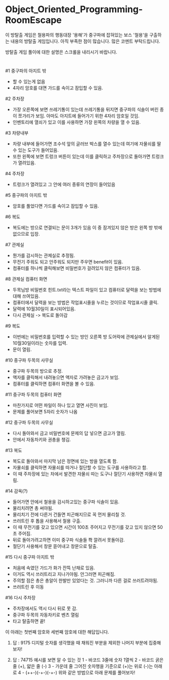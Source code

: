# Object_Oriented_Programming-RoomEscape
이 방탈출 게임은 철용파의 행동대장 '용해'가 중구파에 잡혀있는 보스 '철용'을 구출하는 내용의 방탈출 게임입니다. 아직 부족한 점이 많습니다. 많은 코멘트 부탁드립니다.

방탈출 게임 풀이에 대한 설명은 스크롤을 내리시기 바랍니다.
#
#
#
#
#
#
#
#
#
#
#
#
#
#
#
#
#
#
#
#
#
#
#
#
#
#
#
#
#
#
#
#
#
#
#
#
#
#
#
#
#
#

#1 중구파의 아지트 밖
- 할 수 있는게 없음
- 4자리 암호를 대면 가드를 속이고 잠입할 수 있음.

#2 주차장
- 가장 오른쪽에 보면 쓰레기통이 있는데 쓰레기통을 뒤지면 중구파의 식솔이 버린 종이 쪼가리가 보임. 아마도 아지트에 들어가기 위한 4자리 암호일 것임.
- 인벤토리에 열쇠가 있고 이를 사용하면 가장 왼쪽의 차량을 열 수 있음.

#3 차량내부
- 차량 내부에 들어가면 조수석 앞의 글러브 박스를 열수 있는데 여기에 자물쇠를 딸 수 있는 도구가 들어있음.
- 또한 왼쪽에 보면 트렁크 버튼이 있는데 이를 클릭하고 주차장으로 돌아가면 트렁크가 열려있음.

#4 주차장
- 트렁크가 열려있고 그 안에 여러 종류의 연장이 들어있음

#5 중구파의 아지트 밖
- 암호를 풀었다면 가드를 속이고 잠입할 수 있음.

#6 복도
- 복도에는 방으로 연결되는 문이 3개가 있음 이 중 잠겨있지 않은 방은 왼쪽 방 밖에 없으므로 입장.

#7 관제실
- 뭔가를 감시하는 관제실로 추정됨.
- 무전기 주워도 되고 안주워도 되지만 주우면 benefit이 있음.
- 컴퓨터를 하나씩 클릭해보면 비밀번호가 걸려있지 않은 컴퓨터가 있음.

#8 관제실 컴퓨터 화면
- 두목님방 비밀번호 힌트.txt라는 텍스트 파일이 있고 컴퓨터로 달력을 보는 방법에 대해 쓰여있음.
- 컴퓨터에서 달력을 보는 방법은 작업표시줄을 누르는 것이므로 작업표시줄 클릭.
- 달력에 10월30일이 표시되어있음.
- 다시 관제실 -> 복도로 돌아감

#9 복도
- 이번에는 비밀번호를 입력할 수 있는 방인 오른쪽 방 도어락에 관제실에서 알게된 10월30일이라는 숫자를 입력.
- 문이 열림.

#10 중구파 두목의 사무실
- 중구파 두목의 방으로 추정.
- 액자를 클릭해서 내려놓으면 액자로 가려놓은 금고가 보임.
- 컴퓨터를 클릭하면 컴퓨터 화면을 볼 수 있음.

#11 중구파 두목의 컴퓨터 화면
- 마찬가지로 어떤 파일이 하나 있고 열면 사진이 보임.
- 문제를 풀어보면 5자리 숫자가 나옴

#12 중구파 두목의 사무실
- 다시 돌아와서 금고 비밀번호에 문제의 답 넣으면 금고가 열림.
- 안에서 자동차키와 권총을 챙김.

#13 복도
- 복도로 돌아와서 마지막 남은 정면에 있는 방을 열도록 함.
- 자물쇠를 클릭하면 자물쇠를 따거나 절단할 수 있는 도구를 사용하라고 함.
- 이 때 주차장에 있는 차에서 발견한 자물쇠 따는 도구나 절단기 사용하면 자물쇠 열림.

#14 감옥(?)
- 들어가면 안에서 철용을 감시하고있는 중구파 식솔이 있음.
- 물리치려면 총 써야됨.
- 물리치기 전에 다른거 건들면 피곤해지므로 꼭 먼저 물리칠 것.
- 쓰러트린 후 톱을 사용해서 철용 구출.
- 이 때 무전기를 갖고 있으면 시간이 100초 주어지고 무전기를 갖고 있지 않으면 50초 주어짐.
- 뒤로 돌아가려고하면 이미 중구파 식솔들 쫙 깔려서 못돌아감.
- 절단기 사용해서 창문 뜯어내고 창문으로 탈출.

#15 다시 중구파 아지트 밖
- 처음에 속였던 가드가 화가 잔뜩 난채로 있음.
- 이거도 역시 쓰러트리고 지나가야됨. 안그러면 피곤해짐.
- 주의할 점은 총은 총알이 한발만 있었다는 것. 그러니까 다른 걸로 쓰러트려야됨.
- 쓰러트린 후 이동

#16 다시 주차장
- 주차장에서도 역시 다시 뒤로 못 감.
- 중구파 두목의 자동차키로 벤츠 열림
- 타고 탈출하면 끝!

이 아래는 첫번째 암호와 세번째 암호에 대한 해답입니다.

1. 답 : 9175
디지털 숫자를 생각했을 때 채워진 부분을 제외한 나머지 부분에 집중해보자!

2. 답 : 74715
예시를 보면 알 수 있는 것
	1 - 바코드 3줄에 숫자 1열씩
	2 - 바코드 굵은 줄 (+), 얇은 줄 (-)
	3 - 가운데 줄 그어진 숫자행을 기준으로 (+)는 위로 (-)는 아래로
	4 - (++-)(-+-)(-+-)
위와 같은 방법으로 아래 문제를 풀어보자!
